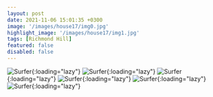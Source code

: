 ```yaml
---
layout: post
date: 2021-11-06 15:01:35 +0300
image: '/images/house17/img0.jpg'
highlight_image: '/images/house17/img1.jpg'
tags: [Richmond Hill]
featured: false
disabled: false
---
```


![Surfer]({{site.baseurl}}/images/house17/img3.jpg){:loading="lazy"}
![Surfer]({{site.baseurl}}/images/house17/img4.jpg){:loading="lazy"}
![Surfer]({{site.baseurl}}/images/house17/img5.jpg){:loading="lazy"}
![Surfer]({{site.baseurl}}/images/house17/img6.jpg){:loading="lazy"}
![Surfer]({{site.baseurl}}/images/house17/img7.jpg){:loading="lazy"}
![Surfer]({{site.baseurl}}/images/house17/img8.jpg){:loading="lazy"} 